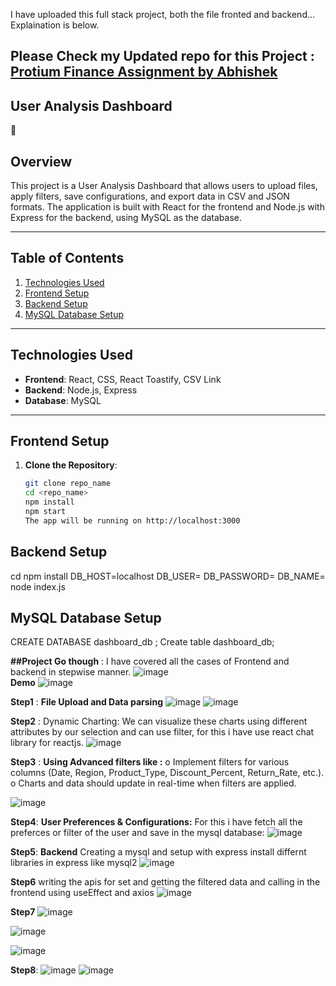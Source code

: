 I have uploaded this full stack project, both the file fronted and backend... Explaination is below.
## Please Check my Updated repo for this Project : [Protium Finance Assignment by Abhishek](https://github.com/abhiishekrana/Protium_finance_assginment_Abhishek/tree/main)

## User Analysis Dashboard
🎯
## Overview
This project is a User Analysis Dashboard that allows users to upload files, apply filters, save configurations, and export data in CSV and JSON formats.
The application is built with React for the frontend and Node.js with Express for the backend, using MySQL as the database.

---

## Table of Contents
1. [Technologies Used](#technologies-used)
2. [Frontend Setup](#frontend-setup)
3. [Backend Setup](#backend-setup)
4. [MySQL Database Setup](#mysql-database-setup)


---
## Technologies Used
- **Frontend**: React, CSS, React Toastify, CSV Link
- **Backend**: Node.js, Express
- **Database**: MySQL

---

## Frontend Setup

1. **Clone the Repository**:
   ```bash
   git clone repo_name
   cd <repo_name>
   npm install
   npm start
   The app will be running on http://localhost:3000

## Backend Setup
cd <backend-directory>
npm install
DB_HOST=localhost
DB_USER=<your-database-user>
DB_PASSWORD=<your-database-password>
DB_NAME=<your-database-name>
node index.js

## MySQL Database Setup
CREATE DATABASE dashboard_db ;
Create table dashboard_db;


**##Project Go though** :
I have covered all the cases of Frontend and backend in stepwise manner.
![image](https://github.com/user-attachments/assets/3dd780dc-e9e4-422e-a2b0-26acccfe7455)
<br/>
**Demo**
![image](https://github.com/user-attachments/assets/22ba5714-bcac-404d-8020-9073c58b067f)

**Step1** : 
**File Upload and Data parsing**
![image](https://github.com/user-attachments/assets/960a9286-4519-4691-8e49-1fb0a1dc6af5)
![image](https://github.com/user-attachments/assets/eaa52858-b366-4c76-a357-e61cdbf80020)

**Step2** : Dynamic Charting: We can visualize these charts using different attributes by our selection and can use filter, for this i have use react chat library for reactjs.
![image](https://github.com/user-attachments/assets/ab40d3cd-5975-4bc8-860f-7fb18948b3f3)

**Step3** :
**Using Advanced filters like :**
o Implement filters for various columns (Date, Region, Product_Type,
Discount_Percent, Return_Rate, etc.).
o Charts and data should update in real-time when filters are applied.

![image](https://github.com/user-attachments/assets/0e8edc8f-5364-4c36-8f72-986aafeffa63)

**Step4**:
**User Preferences & Configurations:**
For this i have fetch all the preferces or filter of the user and save in the mysql database:
![image](https://github.com/user-attachments/assets/a69473fd-c71d-49fd-bbfa-aa9437f1dcad)

**Step5**: 
**Backend**
Creating a mysql and setup with express install differnt libraries in express like mysql2
![image](https://github.com/user-attachments/assets/62396b82-fdcf-4194-b036-f9f1da847ad8)

**Step6** writing the apis for set and getting the filtered data and calling in the frontend using useEffect and axios
![image](https://github.com/user-attachments/assets/69d6b676-46e3-44fc-8195-1a529fa5c748)

**Step7**
![image](https://github.com/user-attachments/assets/b836ac18-e8ba-4070-b1da-762d24b9da6f)

![image](https://github.com/user-attachments/assets/ea28cf21-dab7-47c7-8a12-4dce8dc6a7bd)

![image](https://github.com/user-attachments/assets/75bca2a7-0f50-4fa4-9c6f-fbd414353654)

**Step8**:
![image](https://github.com/user-attachments/assets/de4f0b17-c995-4d23-b887-98e555531e1b)
![image](https://github.com/user-attachments/assets/3d9c849c-ddba-4952-9e1e-f0038ccf59b6)















